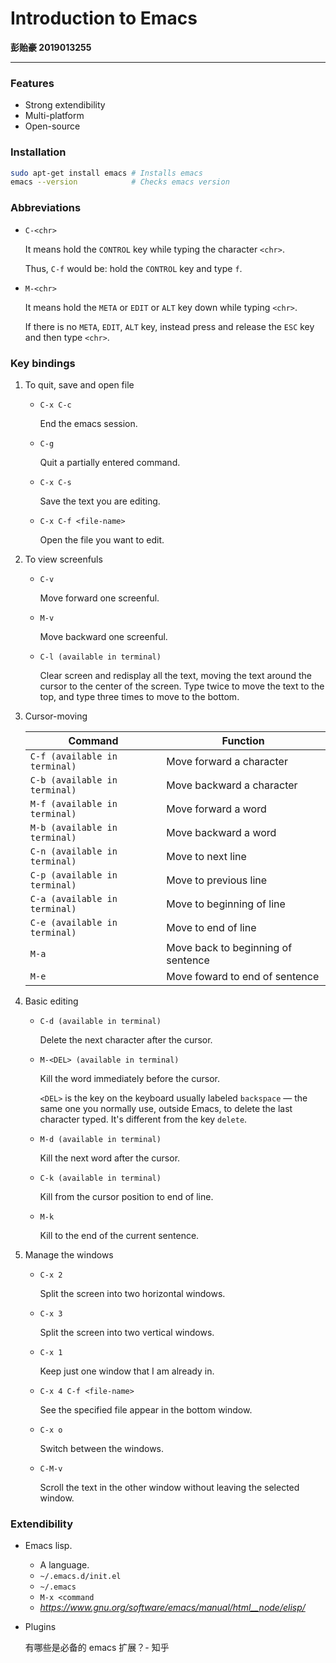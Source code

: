 #  Introduction to Emacs

**彭贻豪 2019013255**

---

### Features

- Strong extendibility
- Multi-platform
- Open-source

### Installation

```bash
sudo apt-get install emacs # Installs emacs
emacs --version            # Checks emacs version
```

### Abbreviations

- ``C-<chr>``

  It means hold the ``CONTROL`` key while typing the character ``<chr>``. 

  Thus, ``C-f`` would be: hold the ``CONTROL`` key and type ``f``.

- ``M-<chr>``

  It means hold the  ``META`` or ``EDIT`` or ``ALT`` key down while typing ``<chr>``.

  If there is no ``META``, ``EDIT``, ``ALT`` key, instead press and release the ``ESC`` key and then type ``<chr>``.

### Key bindings

1. To quit, save and open file

   - ``C-x C-c``

     End the emacs session.

   - ``C-g``

     Quit a partially entered command.

   - ``C-x C-s``

     Save the text you are editing.

   - ``C-x C-f <file-name>``

     Open the file you want to edit.

2. To view screenfuls

   - ``C-v``

     Move forward one screenful.

   - ``M-v``

     Move backward one screenful.

   - ``C-l (available in terminal)``

     Clear screen and redisplay all the text, moving the text around the cursor to the center of the screen. Type twice to move the text to the top, and type three times to move to the bottom.

3. Cursor-moving

   | Command                         | Function                           |
   | ------------------------------- | ---------------------------------- |
   | ``C-f (available in terminal)`` | Move forward a character           |
   | ``C-b (available in terminal)`` | Move backward a character          |
   | ``M-f (available in terminal)`` | Move forward a word                |
   | ``M-b (available in terminal)`` | Move backward a word               |
   | ``C-n (available in terminal)`` | Move to next line                  |
   | ``C-p (available in terminal)`` | Move to previous line              |
   | ``C-a (available in terminal)`` | Move to beginning of line          |
   | ``C-e (available in terminal)`` | Move to end of line                |
   | ``M-a``                         | Move back to beginning of sentence |
   | ``M-e``                         | Move foward to end of sentence     |

4. Basic editing

   - ``C-d (available in terminal)``

     Delete the next character after the cursor.

   - ``M-<DEL> (available in terminal)``

     Kill the word immediately before the cursor. 

     ``<DEL>`` is the key on the keyboard usually labeled ``backspace`` — the same one you normally use, outside Emacs, to delete the last character typed. It's different from the key ``delete``.

   - ``M-d (available in terminal)``

     Kill the next word after the cursor.

   - ``C-k (available in terminal)``

     Kill from the cursor position to end of line.

   - ``M-k``

     Kill to the end of the current sentence.

5. Manage the windows

   - ``C-x 2``

     Split the screen into two horizontal windows.

   - ``C-x 3``

     Split the screen into two vertical windows.

   - ``C-x 1``

     Keep just one window that I am already in.

   - ``C-x 4 C-f <file-name>``

     See the specified file appear in the bottom window.

   - ``C-x o``

     Switch between the windows.

   - ``C-M-v``

     Scroll the text in the other window without leaving the selected window.

### Extendibility

- Emacs lisp.
  - A language.
  - ``~/.emacs.d/init.el``
  - ``~/.emacs``
  - ``M-x <command``
  - *https://www.gnu.org/software/emacs/manual/html__node/elisp/*

- Plugins

  有哪些是必备的 emacs 扩展？- 知乎

